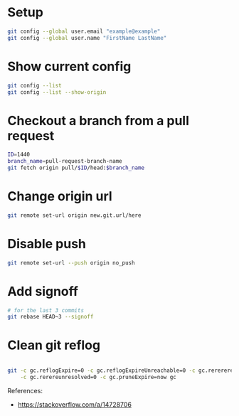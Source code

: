 
# Setup

```bash
git config --global user.email "example@example"
git config --global user.name "FirstName LastName"
```

# Show current config

```bash
git config --list
git config --list --show-origin
```

# Checkout a branch from a pull request

```bash
ID=1440
branch_name=pull-request-branch-name
git fetch origin pull/$ID/head:$branch_name
```

# Change origin url

```bash
git remote set-url origin new.git.url/here
```
 
# Disable push

```bash
git remote set-url --push origin no_push
```

# Add signoff

```bash
# for the last 3 commits
git rebase HEAD~3 --signoff
```

# Clean git reflog

```bash

git -c gc.reflogExpire=0 -c gc.reflogExpireUnreachable=0 -c gc.rerereresolved=0 \
    -c gc.rerereunresolved=0 -c gc.pruneExpire=now gc

```

References:
- https://stackoverflow.com/a/14728706
